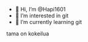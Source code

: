 - 👋 Hi, I’m @Hapi1601
- 👀 I’m interested in git
- 🌱 I’m currently learning git

tama on kokeilua

<!---
Hapi1601/Hapi1601 is a ✨ special ✨ repository because its `README.md` (this file) appears on your GitHub profile.
You can click the Preview link to take a look at your changes.
--->
